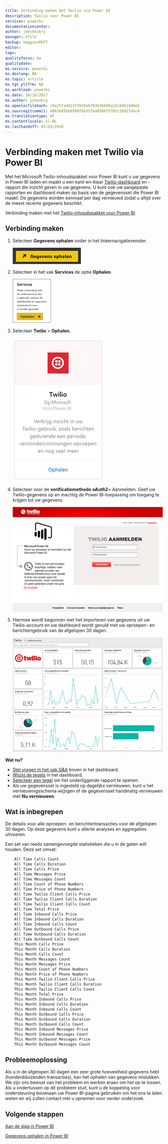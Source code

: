 ```yaml
---
title: Verbinding maken met Twilio via Power BI
description: Twilio voor Power BI
services: powerbi
documentationcenter: 
author: joeshoukry
manager: kfile
backup: maggiesMSFT
editor: 
tags: 
qualityfocus: no
qualitydate: 
ms.service: powerbi
ms.devlang: NA
ms.topic: article
ms.tgt_pltfrm: NA
ms.workload: powerbi
ms.date: 10/16/2017
ms.author: yshoukry
ms.openlocfilehash: c9a257ad413ff659ab763b26688a22c8461949eb
ms.sourcegitcommit: d803e85bb0569f6b357ba0586f5702c20d27dac4
ms.translationtype: HT
ms.contentlocale: nl-NL
ms.lasthandoff: 01/19/2018
---
```

# <a name="connect-to-twilio-with-power-bi"></a>Verbinding maken met Twilio via Power BI
Met het Microsoft Twilio-inhoudspakket voor Power BI kunt u uw gegevens in Power BI laden en maakt u een kant-en-klaar [Twilio-dashboard](https://powerbi.microsoft.com/integrations/twilio) en -rapport die inzicht geven in uw gegevens. U kunt ook uw aangepaste rapporten en dashboard maken op basis van de gegevensset die Power BI maakt. De gegevens worden eenmaal per dag vernieuwd zodat u altijd over de meest recente gegevens beschikt.

Verbinding maken met het [Twilio-inhoudspakket voor Power BI](https://app.powerbi.com/getdata/services/twilio).

## <a name="how-to-connect"></a>Verbinding maken
1. Selecteer **Gegevens ophalen** onder in het linkernavigatievenster.
   
   ![](media/service-connect-to-twilio/pbi_getdata.png) 
2. Selecteer in het vak **Services** de optie **Ophalen**.
   
   ![](media/service-connect-to-twilio/pbi_getservices.png) 
3. Selecteer **Twilio** \> **Ophalen**.
   
   ![](media/service-connect-to-twilio/twilio.png)
4. Selecteer voor de **verificatiemethode** **oAuth2**\> Aanmelden. Geef uw Twilio-gegevens op en machtig de Power BI-toepassing om toegang te krijgen tot uw gegevens.
   
   ![](media/service-connect-to-twilio/pbi_twilio_login.png)
5. Hiermee wordt begonnen met het importeren van gegevens uit uw Twilio-account en uw dashboard wordt gevuld met uw oproepen- en berichtengebruik van de afgelopen 30 dagen. 
   
   ![](media/service-connect-to-twilio/pbi_twilio_db.png)

**Wat nu?**

* [Stel vragen in het vak Q&A](power-bi-q-and-a.md) boven in het dashboard.
* [Wijzig de tegels](service-dashboard-edit-tile.md) in het dashboard.
* [Selecteer een tegel](service-dashboard-tiles.md) om het onderliggende rapport te openen.
* Als uw gegevensset is ingesteld op dagelijks vernieuwen, kunt u het vernieuwingsschema wijzigen of de gegevensset handmatig vernieuwen met **Nu vernieuwen**.

## <a name="whats-included"></a>Wat is inbegrepen
De details voor alle oproepen- en berichtentransacties voor de afgelopen 30 dagen. Op deze gegevens kunt u allerlei analyses en aggregaties uitvoeren.

Een set van reeds samengevoegde statistieken die u in de gaten wilt houden. Deze set omvat:

        All Time Calls Count  
        All Time Calls Duration  
        All Time Calls Price  
        All Time Messages Price  
        All Time Messages Count  
        All Time Count of Phone Numbers  
        All Time Price of Phone Numbers  
        All Time Twilio Client Calls Price  
        All Time Twilio Client Calls Duration  
        All Time Twilio Client Calls Count  
        All Time Total Price  
        All Time Inbound Calls Price  
        All Time Inbound Calls Duration  
        All Time Inbound Calls Count  
        All Time Outbound Calls Price  
        All Time Outbound Calls Duration  
        All Time Outbound Calls Count  
        This Month Calls Price  
        This Month Calls Duration  
        This Month Calls Count  
        This Month Messages Count  
        This Month Messages Price  
        This Month Count of Phone Numbers  
        This Month Price of Phone Numbers  
        This Month Twilio Client Calls Price  
        This Month Twilio Client Calls Duration  
        This Month Twilio Client Calls Count  
        This Month Total Price  
        This Month Inbound Calls Price  
        This Month Inbound Calls Duration  
        This Month Inbound Calls Count  
        This Month Outbound Calls Price  
        This Month Outbound Calls Duration  
        This Month Outbound Calls Count  
        This Month Inbound Messages Price  
        This Month Inbound Messages Count  
        This Month Outbound Messages Price  
        This Month Outbound Messages Count

## <a name="troubleshooting"></a>Probleemoplossing
Als u in de afgelopen 30 dagen een zeer grote hoeveelheid gegevens hebt (honderdduizenden transacties), kan het ophalen van gegevens mislukken. We zijn ons bewust van het probleem en werken eraan om het op te lossen. Als u ondertussen op dit probleem stuit, kunt u de koppeling voor ondersteuning bovenaan uw Power BI-pagina gebruiken om het ons te laten weten en wij zullen contact met u opnemen voor verder onderzoek.

## <a name="next-steps"></a>Volgende stappen
[Aan de slag in Power BI](service-get-started.md)

[Gegevens ophalen in Power BI](service-get-data.md)

